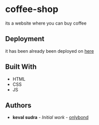 # coffee-shop

its a website where you can buy coffee 

## Deployment
it has been already been deployed on <a href = "https://onlybond.github.io/coffee-shop/">here</a>

## Built With

* HTML
* CSS
* JS

## Authors

* **keval sudra** - *Initial work* - [onlybond](https://github.com/onlybond)
